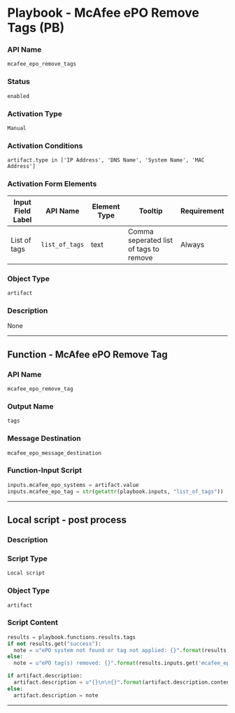 <!--
    DO NOT MANUALLY EDIT THIS FILE
    THIS FILE IS AUTOMATICALLY GENERATED WITH resilient-sdk codegen
    Generated with resilient-sdk v50.0.151
-->

# Playbook - McAfee ePO Remove Tags (PB)

### API Name
`mcafee_epo_remove_tags`

### Status
`enabled`

### Activation Type
`Manual`

### Activation Conditions
`artifact.type in ['IP Address', 'DNS Name', 'System Name', 'MAC Address']`

### Activation Form Elements
| Input Field Label | API Name | Element Type | Tooltip | Requirement |
| ----------------- | -------- | ------------ | ------- | ----------- |
| List of tags | `list_of_tags` | text | Comma seperated list of tags to remove | Always |

### Object Type
`artifact`

### Description
None


---
## Function - McAfee ePO Remove Tag

### API Name
`mcafee_epo_remove_tag`

### Output Name
`tags`

### Message Destination
`mcafee_epo_message_destination`

### Function-Input Script
```python
inputs.mcafee_epo_systems = artifact.value
inputs.mcafee_epo_tag = str(getattr(playbook.inputs, "list_of_tags"))
```

---

## Local script - post process

### Description


### Script Type
`Local script`

### Object Type
`artifact`

### Script Content
```python
results = playbook.functions.results.tags
if not results.get("success"):
  note = u"ePO system not found or tag not applied: {}".format(results.inputs.get('mcafee_epo_tag'))
else:
  note = u"ePO tag(s) removed: {}".format(results.inputs.get('mcafee_epo_tag'))

if artifact.description:
  artifact.description = u"{}\n\n{}".format(artifact.description.content, note)
else:
  artifact.description = note
```

---

